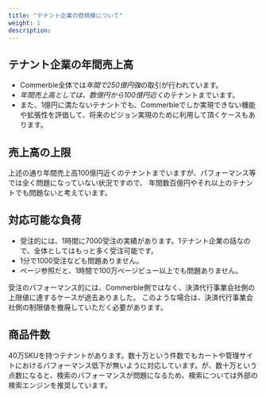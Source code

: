 ```yaml
---
title: "テナント企業の商規模について"
weight: 1
description: 
---
```


## テナント企業の年間売上高

- Commerble全体では*年間で250億円強*の取引が行われています。
- *年間売上高としては、数億円から100億円近く*のテナントまでいます。
- また、1億円に満たないテナントでも、Commerbleでしか実現できない機能や拡張性を評価して、将来のビジョン実現のために利用して頂くケースもあります。

## 売上高の上限

上述の通り年間売上高100億円近くのテナントまでいますが、パフォーマンス等では全く問題になっていない状況ですので、
年間数百億円やそれ以上のテナントでも問題ないと考えています。

## 対応可能な負荷

- 受注的には、1時間に7000受注の実績があります。1テナント企業の話なので、全体としてはもっと多く受注可能です。
- 1分で1000受注なども問題ありません。
- ページ参照だと、1時間で100万ページビュー以上でも問題ありません。

受注のパフォーマンス的には、Commerble側ではなく、決済代行事業会社側の上限値に達するケースが過去ありました。
このような場合は、決済代行事業会社側の制限値を撤廃していただく必要があります。

## 商品件数

40万SKUを持つテナントがあります。数十万という件数でもカートや管理サイトにおけるパフォーマンス低下が無いように対応しています。が、数十万という点数になると、検索のパフォーマンスが問題になるため、検索については外部の検索エンジンを推奨しています。
